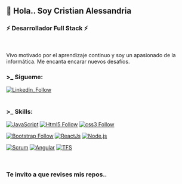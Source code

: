 ## 👋 Hola.. **Soy Cristian Alessandria**

### ⚡ Desarrollador Full Stack ⚡
</br>     
    
Vivo motivado por el aprendizaje continuo y soy un apasionado de la informática. 
Me encanta encarar nuevos desafíos.  

### >_ Sigueme:
[![Linkedin_Follow](https://img.shields.io/badge/LinkedIn-0077B5?style=for-the-badge&logo=linkedin&logoColor=white&labelColor=101010)](https://www.linkedin.com/in/cristian-alessandria)
</br>
</br>

### >_ Skills:
[![JavaScript](https://img.shields.io/badge/JavaScript-F7DF1E?style=for-the-badge&logo=javascript&logoColor=white&labelColor=101010)](#)
[![Html5 Follow](https://img.shields.io/badge/HTML5-E34F26?style=for-the-badge&logo=html5&logoColor=white&labelColor=101010)](#)
[![css3 Follow](https://img.shields.io/badge/CSS3-1572B6?style=for-the-badge&logo=css3&logoColor=white&labelColor=101010)](#)
</br>

[![Bootstrap Follow](https://img.shields.io/badge/Bootstrap-563D7C?style=for-the-badge&logo=bootstrap&logoColor=white&labelColor=101010)](#)
[![ReactJs](https://img.shields.io/badge/React.Js-1572B6?style=for-the-badge&logo=react&logoColor=white&labelColor=101010)](#)
[![Node.js](https://img.shields.io/badge/node.js-68a063?style=for-the-badge&logo=node.js&logoColor=white&labelColor=101010)](#)
</br>

[![Scrum](https://img.shields.io/badge/Scrum-000000?style=for-the-badge&logoColor=white&labelColor=6DB33F&logoWidth=20)](#)
[![Angular](https://img.shields.io/badge/Angular-DD0031?style=for-the-badge&logo=angular&logoColor=white&labelColor=101010)](#)
[![TFS](https://img.shields.io/badge/TFS-5C2D91?style=for-the-badge&logo=visual%20studio&logoColor=white&labelColor=101010)](#)

</br>

### Te invito a que revises mis repos..

<!--
**TanatosAlado/TanatosAlado** is a ✨ _special_ ✨ repository because its `README.md` (this file) appears on your GitHub profile.

Here are some ideas to get you started:

- 🔭 I’m currently working on ...
- 🌱 I’m currently learning ...
- 👯 I’m looking to collaborate on ...
- 🤔 I’m looking for help with ...
- 💬 Ask me about ...
- 📫 How to reach me: ...
- 😄 Pronouns: ...
- ⚡ Fun fact: ...
-->

